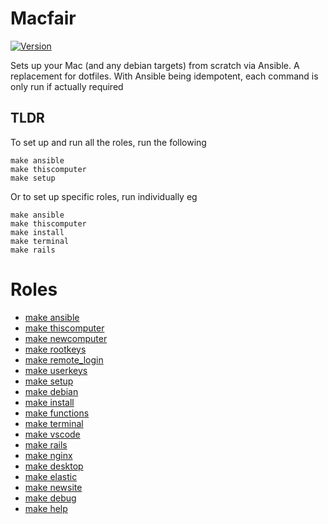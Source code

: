 # Macfair

<a href="https://github.com/cerico/macfair/actions/workflows/publish.yml">
    <img src="https://github.com/cerico/macfair/actions/workflows/publish.yml/badge.svg" alt="Version" class="badge-image">
</a>

Sets up your Mac (and any debian targets) from scratch via Ansible. A replacement for dotfiles. With Ansible being idempotent, each command is only run if actually required

## TLDR

To set up and run all the roles, run the following

```
make ansible
make thiscomputer
make setup
```

Or to set up specific roles, run individually eg

```
make ansible
make thiscomputer
make install
make terminal
make rails
```

# Roles

* [make ansible](docs/ansible.md)
* [make thiscomputer](docs/thiscomputer.md)
* [make newcomputer](docs/newcomputer.md)
* [make rootkeys](docs/rootkeys.md)
* [make remote_login](docs/remote_login.md)
* [make userkeys](docs/userkeys.md)
* [make setup](docs/setup.md)
* [make debian](docs/debian.md)
* [make install](docs/install.md)
* [make functions](docs/functions.md)
* [make terminal](docs/terminal.md)
* [make vscode](docs/vscode.md)
* [make rails](docs/rails.md)
* [make nginx](docs/nginx.md)
* [make desktop](docs/desktop.md)
* [make elastic](docs/elastic.md)
* [make newsite](docs/newsite.md)
* [make debug](docs/debug.md)
* [make help](docs/help.md)
